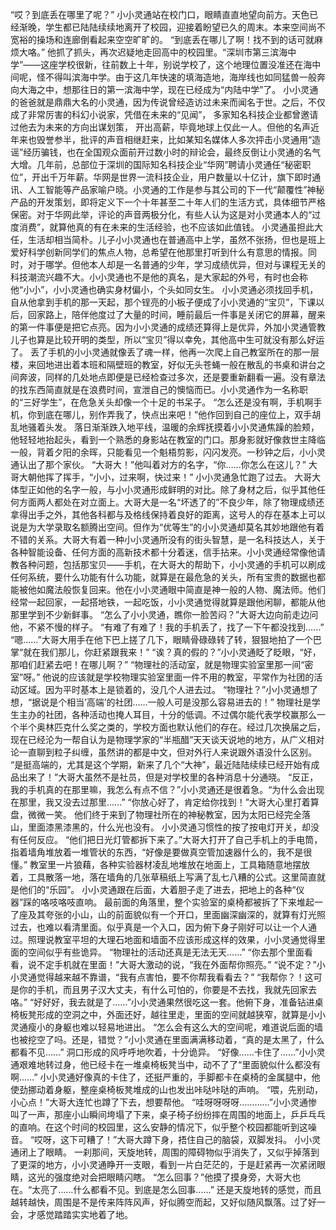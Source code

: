 “哎？到底丢在哪里了呢？”
小小灵通站在校门口，眼睛直直地望向前方。天色已经渐晚，学生都已陆陆续续地离开了校园，迎接着盼望已久的周末。本来空间尚不宽裕的操场和连廊倒看起来空空旷旷的。
“到底丢在哪儿了啊！找不到的话可就麻烦大咯。”
他抓了抓头，再次迟疑地走回高中的校园里。“深圳市第三滨海中学”——这座学校很新，往前数上十年，别说学校了，这个地理位置没准还在海中间呢，怪不得叫滨海中学。由于这几年快速的填海造地，海岸线也如同猛兽一般奔向大海之中，想那往日的第一滨海中学，现在已经成为“内陆中学”了。
小小灵通的爸爸就是鼎鼎大名的小灵通，因为传说曾经造访过未来而闻名于世。之后，不仅成了非常厉害的科幻小说家，凭借在未来的“见闻”， 多家知名科技企业都曾邀请过他去为未来的方向出谋划策， 开出高薪，毕竟地球上仅此一人。但他的名声近年来也毁誉参半，批评的声音相继赶来，比如某知名媒体人多次抨击小灵通用“造谣”经历骗钱，也在全国观众面前开过数小时的辩论会，最终反倒让小灵通的名气大增。几年前，总部位于深圳的国际知名科技企业“华网”聘请小灵通任“秘密职位”，开出千万年薪。华网是世界一流科技企业，用户数量以十亿计，旗下即时通讯、人工智能等产品家喻户晓。小灵通的工作是参与其公司的下一代“颠覆性”神秘产品的开发策划，即将定义下一个十年甚至二十年人们的生活方式，具体细节严格保密。对于华网此举，评论的声音两极分化，有些人认为这是对小灵通本人的“过度消费”，就算他真的有在未来的生活经验，也不应该如此值钱。
小灵通虽担此大任，生活却相当简朴。儿子小小灵通也在普通高中上学，虽然不张扬，但也是班上爱好科学创新同学们的焦点人物，总希望在他那里打听到什么有意思的情报。同时，对于哪学。但他本人却是一名普通的少年，学习成绩优异，但对与课程无关的科技潮流兴趣不大。小小灵通也不是他的真名，是大家起的外号，有时也会称他“小小”，小小灵通也确实身材偏小，个头如同女生。
小小灵通必须找回手机，自从他拿到手机的那一天起，那个锃亮的小板子便成了小小灵通的“宝贝”，下课以后，回家路上，陪伴他度过了大量的时间，睡前最后一件事是关闭它的屏幕，醒来的第一件事便是把它点亮。因为小小灵通的成绩还算得上是优异，外加小灵通管教儿子也算是比较开明的类型，所以“宝贝”得以幸免，其他高中生可就没有那么好运了。
丢了手机的小小灵通就像丢了魂一样，他再一次爬上自己教室所在的那一层楼，来回地进出着本班和隔壁班的教室，好似无头苍蝇一般在散乱的书桌和讲台之间奔波，同样的几处地点即便是已经检查过多次，还是要重新翻看一遍。没有章法的找东西简直就是在浪费时间，宣泄自己的懊恼而已。小小灵通作为一名称职的“三好学生”，在危急关头却像一个十足的书呆子。
“怎么还是没有啊，手机啊手机，你到底在哪儿，别作弄我了，快点出来吧！”他作回到自己的座位上，双手胡乱地骚着头发。
落日渐渐跌入地平线，温暖的余辉抚摸着小小灵通焦躁的脸颊，他轻轻地抬起头，看到一个熟悉的身影站在教室的门口。那身影就好像救世主降临一般，背着夕阳的余晖，只能看见一个魁梧剪影，闪闪发亮。一秒钟之后，小小灵通认出了那个家伙。
“大哥大！”他叫着对方的名字，“你……你怎么在这儿？”
大哥大朝他挥了挥手，“小小，过来啊，快过来！”
小小灵通急忙跑了过去。
大哥大体型正如他的名字一般，与小小灵通形成鲜明的对比。除了身材之后，似乎其他任何方面两人都处在对立面上。大哥大是一名“坏透了的”不良少年，除了物理成绩还拿得出手之外，其他各科都与及格线保持着良好的距离，这号人的存在基本上可以说是为大学录取名额腾出空间。但作为“优等生”的小小灵通却莫名其妙地跟他有着不错的关系。大哥大有着一种小小灵通所没有的街头智慧，是一名科技达人，关于各种智能设备、任何方面的高新技术都十分着迷，信手拈来。小小灵通经常像他请教各种问题，包括那宝贝——手机，在大哥大的帮助下，小小灵通的手机可以刷成任何系统，要什么功能有什么功能，就算是在最危急的关头，所有宝贵的数据也都能被他如魔法般恢复回来。他在小小灵通眼中简直是神一般的人物、魔法师。他们经常一起回家，一起搭地铁，一起吃饭，小小灵通觉得就算是跟他闲聊，都能从他那里学到不少新鲜事。
“怎么了小小灵通，瞧你一脸苦闷？”大哥大边向前走边问他，不紧不慢的样子。
“有难了有难了！我的手机丢了，找了一下午都没找到……”
“嗯……”大哥大用手在他下巴上搓了几下，眼睛骨碌碌转了转，狠狠地拍了一个巴掌“就在我们那儿，你赶紧跟我来！”
“诶？真的假的？”小小灵通眨了眨眼，“好，那咱们赶紧去吧！在哪儿啊？”
“物理社的活动室，就是物理实验室里那一间“密室”呀。”
他说的应该就是学校物理实验室里面一件不用的教室，平常作为社团的活动区域。因为平时基本上是锁着的，没几个人进去过。
“物理社？”小小灵通想了想，“据说是个相当’高端’的社团……一般人可是没那么容易进去的！”
物理社是学生主办的社团，各种活动也掩人耳目，十分的低调。不过偶尔能代表学校赢那么一个半个奥林匹克什么奖之类的，学校方面也默认他们的存在。经过几次换届之后，现在已经沦为一帮自认为是物理学家的“半瓶醋”天天谈天说地的地方，从广义相对论一直聊到粒子纠缠，虽然讲的都是中文，但对外行人来说跟外语没什么区别。
“是挺高端的，尤其是这个学期，新来了几个“大神”，最近陆陆续续已经开始有成品出来了！”大哥大虽然不是社员，但是对学校里的各种消息十分通晓。
“反正，我的手机真的在那里嘛，我怎么有点不信？”小小灵通还是很着急。“为什么会出现在那里，我又没去过那里……”
“你放心好了，肯定给你找到！”大哥大心里打着算盘，微微一笑。
他们终于来到了物理社所在的神秘教室，因为太阳已经完全落山，里面漆黑漆黑的，什么光也没有。
小小灵通习惯性的按了按电灯开关，却没有任何反应。
“他们把日光灯管都拆下来了。”大哥大打开了自己手机上的手电筒，指着墙角堆放着一堆管状的东西，“好像是要做真空管加速器什么的，我不是很懂。”
教室里一片狼藉，各种实验器材凌乱地堆放在地面上，工具箱随意地摆放着，工具散落一地，落在墙角的几张草稿纸上写满了乱七八糟的公式。这里简直就是他们的“乐园”。
小小灵通跟在后面，大着胆子走了进去，把地上的各种“仪器”踩的咯吱咯吱直响。
最前面的角落里，整个实验室的桌椅都被拆了下来堆起一了座及其夸张的小山，山的前面貌似有一个开口，里面幽深幽深的，就算有灯光照过去，也难以看清里面。似乎真是一个入口，因为俯下身子刚好可以让一个人通过。照理说教室平坦的大理石地面和墙面不应该形成这样的效果，小小灵通觉得里面的空间似乎有些诡异。
“物理社的活动还真是无法无天……”
“你去那个里面看看，说不定手机就在里面！”大哥大激动的说，“我在外面帮你照亮。”
“说不定？”小小灵通觉得越来越不靠谱，“我有点害怕，要不你帮我看看去？”
“我帮你？！这可是你的手机，而且男子汉大丈夫，有什么可怕的，你要是不去找，我就先回家去咯。”
“好好好，我去就是了……”小小灵通果然很吃这一套。他俯下身，准备钻进桌椅板凳形成的空洞之中，外面还好，越往里走，里面的空间就越狭窄，就算是小小灵通瘦小的身躯也难以轻易地进出。
“怎么会有这么大的空间呢，难道说后面的墙也被挖空了吗。还是，错觉？”小小灵通在里面满满移动着，“真的是太黑了，什么都看不见……”
洞口形成的风呼呼地吹着，十分诡异。
“好像……卡住了……”小小灵通艰难地转过身，他已经卡在一堆桌椅板凳当中，动不了了“里面貌似什么都没有啊……”
小小灵通好像真的卡住了，还挺严重的，手脚都卡在桌椅的金属腿中，他使劲挪动着身躯，整座桌椅板凳堆成的山也发出咔哒咔哒的声响。
“喂，先别动，小心点！”大哥大连忙也蹲了下去，想要帮他。
“哇呀呀呀呀…………”小小灵通惨叫了一声，那座小山瞬间垮塌了下来，桌子椅子纷纷摔在周围的地面上，乒乒乓乓的直响。在这个时间的校园里，这么安静的情况下，似乎整个校园都能听到这噪音。
“哎呀，这下可糟了！”大哥大蹲下身，捂住自己的脑袋，双脚发抖。
小小灵通闭上了眼睛。
一刹那间，天旋地转，周围的障碍物似乎消失了，又似乎掉落到了更深的地方，小小灵通睁开一支眼，看到一片白茫茫的，于是赶紧再一次紧闭眼睛，这光的强度绝对会把眼睛闪瞎。
“怎么回事？”他摸了摸身旁，大哥大也在。“太亮了……什么都看不见。到底是怎么回事……”
还是天旋地转的感觉，而且越转越快，周围是不是传来阵阵风声，好似腾空而起，又好似随风飘落。过了好一会，才感觉踏踏实实地着了地。